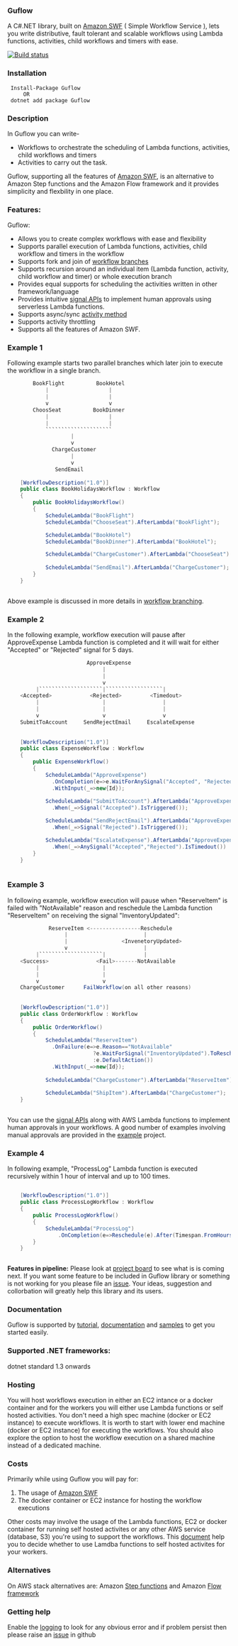 ### Guflow
A C#.NET library, built on [Amazon SWF](https://aws.amazon.com/swf/) ( Simple Workflow Service ), lets you write distributive, fault tolerant and scalable workflows using Lambda functions, activities, child workflows and timers with ease.

[![Build status](https://ci.appveyor.com/api/projects/status/github/gurmitteotia/guflow?svg=true)](https://ci.appveyor.com/project/gurmitteotia/guflow/branch/master)
### Installation
```
 Install-Package Guflow
     OR
 dotnet add package Guflow
 ```
 ### Description
In Guflow you can write-
* Workflows to orchestrate the scheduling of Lambda functions, activities, child workflows and timers
* Activities to carry out the task.

Guflow, supporting all the features of [Amazon SWF](https://aws.amazon.com/swf/), is an alternative to Amazon Step functions and the Amazon Flow framework and it provides simplicity and flexbility in one place.

### Features:
Guflow:
* Allows you to create complex workflows with ease and flexibility
* Supports parallel execution of Lambda functions, activities, child workflow and timers in the workflow
* Supports fork and join of [workflow branches](https://github.com/gurmitteotia/guflow/wiki/Workflow-branches)
* Supports recursion around an individual item (Lambda function, activity, child workflow and timer) or whole execution branch
* Provides equal supports for scheduling the activities written in other framework/language
* Provides intuitive [signal APIs](https://github.com/gurmitteotia/guflow/wiki/Workflow-signals) to implement human approvals using serverless Lambda functions.
* Supports async/sync [activity method](wiki/Activity-method)
* Supports activity throttling
* Supports all the features of Amazon SWF.


### Example 1
Following example starts two parallel branches which later join to execute the workflow in a single branch.
     
```cs
        BookFlight          BookHotel
            |                   |
            |                   |
            v                   v
        ChoosSeat          BookDinner
            |                   |
            |                   |
            `````````````````````
                    |
                    v
              ChargeCustomer
                    |
                    v
               SendEmail
              
    [WorkflowDescription("1.0")]
    public class BookHolidaysWorkflow : Workflow
    {
        public BookHolidaysWorkflow()
        {
            ScheduleLambda("BookFlight")
            ScheduleLambda("ChooseSeat").AfterLambda("BookFlight");

            ScheduleLambda("BookHotel")
            ScheduleLambda("BookDinner").AfterLambda("BookHotel");

            ScheduleLambda("ChargeCustomer").AfterLambda("ChooseSeat").AfterLambda("BookDinner");
            
            ScheduleLambda("SendEmail").AfterLambda("ChargeCustomer");
        }
    }             
          
```
Above example is discussed in more details in [workflow branching](wiki/Workflow-branches).


### Example 2
In the following example, workflow execution will pause after ApproveExpense Lambda function is completed and it will wait for either "Accepted" or "Rejected" signal for 5 days.
```cs
                         ApproveExpense          
                              |
                              |
                              v
         |````````````````````|``````````````````|
    <Accepted>            <Rejected>         <Timedout> 
         |                    |					 |
         |                    |					 |
         v                    v					 v	
    SubmitToAccount     SendRejectEmail     EscalateExpense         
            
              
    [WorkflowDescription("1.0")]
    public class ExpenseWorkflow : Workflow
    {
        public ExpenseWorkflow()
        {
            ScheduleLambda("ApproveExpense")
              .OnCompletion(e=>e.WaitForAnySignal("Accepted", "Rejected").For(TimeSpan.FromDays(5))
              .WithInput(_=>new{Id}); 
         
            ScheduleLambda("SubmitToAccount").AfterLambda("ApproveExpense")
              .When(_=>Signal("Accepted").IsTriggered());

            ScheduleLambda("SendRejectEmail").AfterLambda("ApproveExpense")
              .When(_=>Signal("Rejected").IsTriggered());

			ScheduleLambda("EscalateExpense").AfterLambda("ApproveExpenses")
			  .When(_=>AnySignal("Accepted","Rejected").IsTimedout())
        }
    }             
          
```


### Example 3
In following example, workflow execution will pause when "ReserveItem" is failed with "NotAvailable" reason and reschedule the Lambda function "ReserveItem" on receiving the signal "InventoryUpdated":
```cs
             ReserveItem <----------------Reschedule         
                  |                        |
                  |                 <InvenetoryUpdated>
                  v                        |
         |````````````````````|            |
    <Success>               <Fail>-------NotAvailable
         |                    |       
         |                    |
         v                    v
    ChargeCustomer      FailWorkflow(on all other reasons)              
            
              
    [WorkflowDescription("1.0")]
    public class OrderWorkflow : Workflow
    {
        public OrderWorkflow()
        {
            ScheduleLambda("ReserveItem")
              .OnFailure(e=>e.Reason=="NotAvailable"
                           ?e.WaitForSignal("InventoryUpdated").ToReschedule()
                           :e.DefaultAction())
              .WithInput(_=>new{Id});
         
            ScheduleLambda("ChargeCustomer").AfterLambda("ReserveItem");
          
            ScheduleLambda("ShipItem").AfterLambda("ChargeCustomer");
    }             
          
```
You can use the [signal APIs](https://github.com/gurmitteotia/guflow/wiki/Workflow-signals) along with AWS Lambda functions to implement human approvals in your workflows.  A good number of examples involving manual approvals are provided in the [example](https://github.com/gurmitteotia/guflow-samples/tree/master/ServerlessManualApproval) project.

### Example 4
In following example, "ProcessLog" Lambda function is executed recursively within 1 hour of interval and up to 100 times.
```cs

    [WorkflowDescription("1.0")]
    public class ProcessLogWorkflow : Workflow
    {
        public ProcessLogWorkflow()
        {
            ScheduleLambda("ProcessLog")
				.OnCompletion(e=>Reschedule(e).After(Timespan.FromHours(1)).UpTo(times:100));
		}
    }             
          
```



**Features in pipeline:** Please look at [project board](https://github.com/gurmitteotia/guflow/projects/1) to see what is is coming next. If you want some feature to be included in Guflow library or something is not working for you please file an [issue](https://github.com/gurmitteotia/guflow/issues). Your ideas, suggestion and collorbation will greatly help this library and its users.

### Documentation
Guflow is supported by [tutorial](https://github.com/gurmitteotia/guflow/wiki/Tutorial), [documentation](https://github.com/gurmitteotia/guflow/wiki) and [samples](https://github.com/gurmitteotia/guflow-samples) to get you started easily.

### Supported .NET frameworks:
dotnet standard 1.3 onwards

### Hosting
You will host workflows execution in either an EC2 intance or a docker container and for the workers you will either use Lambda functions or self hosted activities. You don't need a high spec machine (docker or EC2 instance) to execute workflows. It is worth to start with lower end machine (docker or EC2 instance) for executing the workflows. You should also explore the option to host the workflow execution on a shared machine instead of a dedicated machine.

### Costs
Primarily while using Guflow you will pay for:
1. The usage of [Amazon SWF](https://aws.amazon.com/swf/pricing/)
1. The docker container or EC2 instance for hosting the workflow executions

Other costs may involve the usage of the Lambda functions, EC2 or docker container for running self hosted activites or any other AWS service (database, S3) you're using to support the workflows. This [document](wiki/Choosing-between-Lambda-functions-and-activities)  help you to decide whether to use Lamdba functions to self hosted activites for your workers.

### Alternatives
On AWS stack alternatives are: Amazon [Step functions](step-functions) and Amazon [Flow framework](flow-framework)

### Getting help
Enable the [logging](https://github.com/gurmitteotia/guflow/wiki/Logging) to look for any obvious error and if problem persist then please raise an [issue](https://github.com/gurmitteotia/guflow/issues) in github
